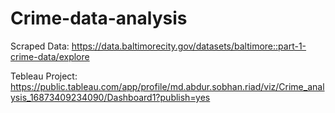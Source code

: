 # Crime-data-analysis
Scraped Data: https://data.baltimorecity.gov/datasets/baltimore::part-1-crime-data/explore

Tebleau Project: https://public.tableau.com/app/profile/md.abdur.sobhan.riad/viz/Crime_analysis_16873409234090/Dashboard1?publish=yes
